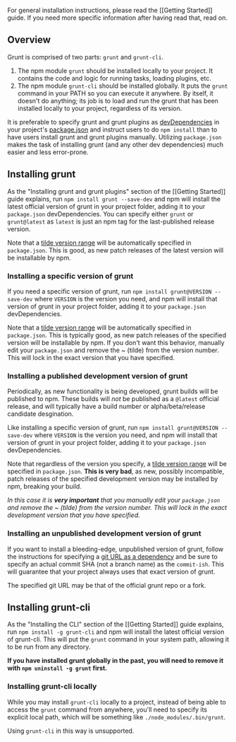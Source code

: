 For general installation instructions, please read the [[Getting Started]] guide. If you need more specific information after having read that, read on.

## Overview
Grunt is comprised of two parts: `grunt` and `grunt-cli`.

1. The npm module `grunt` should be installed locally to your project. It contains the code and logic for running tasks, loading plugins, etc.
1. The npm module `grunt-cli` should be installed globally. It puts the `grunt` command in your PATH so you can execute it anywhere. By itself, it doesn't do anything; its job is to load and run the grunt that has been installed locally to your project, regardless of its version.

It is preferable to specify grunt and grunt plugins as [devDependencies](https://npmjs.org/doc/json.html#devDependencies) in your project's [package.json](https://npmjs.org/doc/json.html) and instruct users to do `npm install` than to have users install grunt and grunt plugins manually. Utilizing `package.json` makes the task of installing grunt (and any other dev dependencies) much easier and less error-prone.

## Installing grunt
As the "Installing grunt and grunt plugins" section of the [[Getting Started]] guide explains, run `npm install grunt --save-dev` and npm will install the latest official version of grunt in your project folder, adding it to your `package.json` devDependencies. You can specify either `grunt` or `grunt@latest` as `latest` is just an npm tag for the last-published release version.

Note that a [tilde version range][] will be automatically specified in `package.json`. This is good, as new patch releases of the latest version will be installable by npm.

[tilde version range]: https://npmjs.org/doc/json.html#Tilde-Version-Ranges

### Installing a specific version of grunt
If you need a specific version of grunt, run `npm install grunt@VERSION --save-dev` where `VERSION` is the version you need, and npm will install that version of grunt in your project folder, adding it to your `package.json` devDependencies.

Note that a [tilde version range][] will be automatically specified in `package.json`. This is typically good, as new patch releases of the specified version will be installable by npm. If you don't want this behavior, manually edit your `package.json` and remove the ~ (tilde) from the version number. This will lock in the exact version that you have specified.

### Installing a published development version of grunt
Periodically, as new functionality is being developed, grunt builds will be published to npm. These builds will _not_ be published as a `@latest` official release, and will typically have a build number or alpha/beta/release candidate desgination.

Like installing a specific version of grunt, run `npm install grunt@VERSION --save-dev` where `VERSION` is the version you need, and npm will install that version of grunt in your project folder, adding it to your `package.json` devDependencies.

Note that regardless of the version you specify, a [tilde version range][] will be specified in `package.json`. **This is very bad**, as new, possibly incompatible, patch releases of the specified development version may be installed by npm, breaking your build.

_In this case it is **very important** that you manually edit your `package.json` and remove the ~ (tilde) from the version number. This will lock in the exact development version that you have specified._

### Installing an unpublished development version of grunt
If you want to install a bleeding-edge, unpublished version of grunt, follow the instructions for specifying a [git URL as a dependency](https://npmjs.org/doc/json.html#Git-URLs-as-Dependencies) and be sure to specify an actual commit SHA (not a branch name) as the `commit-ish`. This will guarantee that your project always uses that exact version of grunt.

The specified git URL may be that of the official grunt repo or a fork.

## Installing grunt-cli
As the "Installing the CLI" section of the [[Getting Started]] guide explains, run `npm install -g grunt-cli` and npm will install the latest official version of grunt-cli. This will put the `grunt` command in your system path, allowing it to be run from any directory.

**If you have installed grunt globally in the past, you will need to remove it with `npm uninstall -g grunt` first.**

### Installing grunt-cli locally
While you may install `grunt-cli` locally to a project, instead of being able to access the `grunt` command from anywhere, you'll need to specify its explicit local path, which will be something like `./node_modules/.bin/grunt`.

Using `grunt-cli` in this way is unsupported.
